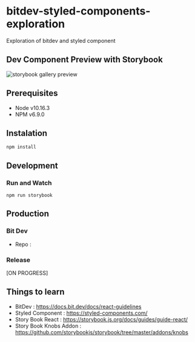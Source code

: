 # bitdev-styled-components-exploration

Exploration of bitdev and styled component

## Dev Component Preview with Storybook

![storybook gallery preview](https://i.ibb.co/CwhMzC9/Screen-Shot-2020-07-11-at-23-33-21.png)

## Prerequisites

- Node v10.16.3
- NPM v6.9.0

## Instalation

```
npm install
```

## Development

### Run and Watch

```
npm run storybook
```

## Production

### Bit Dev

- Repo :

### Release

[ON PROGRESS]

## Things to learn

- BitDev : https://docs.bit.dev/docs/react-guidelines
- Styled Component : https://styled-components.com/
- Story Book React : https://storybook.js.org/docs/guides/guide-react/
- Story Book Knobs Addon : https://github.com/storybookjs/storybook/tree/master/addons/knobs
